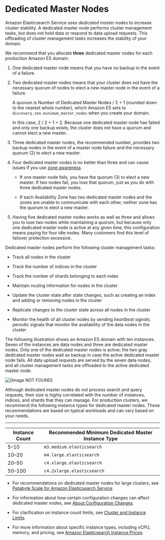 # Dedicated Master Nodes<a name="es-managedomains-dedicatedmasternodes"></a>

Amazon Elasticsearch Service uses *dedicated master nodes* to increase cluster stability\. A dedicated master node performs cluster management tasks, but does not hold data or respond to data upload requests\. This offloading of cluster management tasks increases the stability of your domain\.

We recommend that you allocate **three** dedicated master nodes for each production Amazon ES domain:

1. One dedicated master node means that you have no backup in the event of a failure\.

1. Two dedicated master nodes means that your cluster does not have the necessary quorum of nodes to elect a new master node in the event of a failure\.

   A quorum is Number of Dedicated Master Nodes / 2 \+ 1 \(rounded down to the nearest whole number\), which Amazon ES sets to `discovery.zen.minimum_master_nodes` when you create your domain\.

   In this case, 2 / 2 \+ 1 = 2\. Because one dedicated master node has failed and only one backup exists, the cluster does not have a quorum and cannot elect a new master\.

1. Three dedicated master nodes, the recommended number, provides two backup nodes in the event of a master node failure and the necessary quorum \(2\) to elect a new master\.

1. Four dedicated master nodes is no better than three and can cause issues if you use [zone awareness](es-managedomains.md#es-managedomains-zoneawareness)\.

   + If one master node fails, you have the quorum \(3\) to elect a new master\. If two nodes fail, you lose that quorum, just as you do with three dedicated master nodes\.

   + If each Availability Zone has two dedicated master nodes and the zones are unable to communicate with each other, neither zone has the quorum to elect a new master\.

1. Having five dedicated master nodes works as well as three and allows you to lose two nodes while maintaining a quorum, but because only one dedicated master node is active at any given time, this configuration means paying for four idle nodes\. Many customers find this level of failover protection excessive\.

Dedicated master nodes perform the following cluster management tasks:

+ Track all nodes in the cluster

+ Track the number of indices in the cluster

+ Track the number of shards belonging to each index

+ Maintain routing information for nodes in the cluster

+ Update the cluster state after state changes, such as creating an index and adding or removing nodes in the cluster

+ Replicate changes to the cluster state across all nodes in the cluster

+ Monitor the health of all cluster nodes by sending *heartbeat signals*, periodic signals that monitor the availability of the data nodes in the cluster

The following illustration shows an Amazon ES domain with ten instances\. Seven of the instances are data nodes and three are dedicated master nodes\. Only one of the dedicated master nodes is active; the two gray dedicated master nodes wait as backup in case the active dedicated master node fails\. All data upload requests are served by the seven data nodes, and all cluster management tasks are offloaded to the active dedicated master node\.

![\[Image NOT FOUND\]](http://docs.aws.amazon.com/elasticsearch-service/latest/developerguide/images/DedicatedMasterNodes_no-caption.png)

Although dedicated master nodes do not process search and query requests, their size is highly correlated with the number of instances, indices, and shards that they can manage\. For production clusters, we recommend the following instance types for dedicated master nodes\. These recommendations are based on typical workloads and can vary based on your needs\.


****  

|  **Instance Count**  |  **Recommended Minimum Dedicated Master Instance Type**  | 
| --- | --- | 
|  5–10  |  `m3.medium.elasticsearch`  | 
|  10–20  |  `m4.large.elasticsearch`  | 
| 20–50 |  `c4.xlarge.elasticsearch`  | 
|  50–100  |  `c4.2xlarge.elasticsearch`  | 

+ For recommendations on dedicated master nodes for large clusters, see [Petabyte Scale for Amazon Elasticsearch Service](petabyte-scale.md)\.

+ For information about how certain configuration changes can affect dedicated master nodes, see [About Configuration Changes](es-managedomains.md#es-managedomains-configuration-changes)\.

+ For clarification on instance count limits, see [Cluster and Instance Limits](aes-limits.md#clusterresource)\.

+ For more information about specific instance types, including vCPU, memory, and pricing, see [Amazon Elasticsearch Instance Prices](https://aws.amazon.com/elasticsearch-service/pricing/)\.